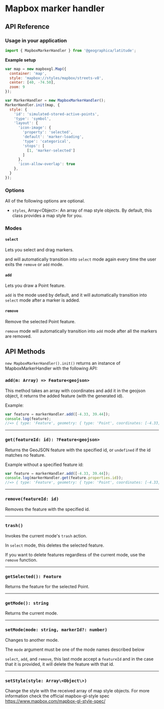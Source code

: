 # Mapbox marker handler

## API Reference

### Usage in your application

```js
import { MapboxMarkerHandler } from '@geographica/latitude';
```

**Example setup**

```js
var map = new mapboxgl.Map({
  container: 'map',
  style: 'mapbox://styles/mapbox/streets-v8',
  center: [40, -74.50],
  zoom: 9
});

var MarkerHandler = new MapboxMarkerHandler();
MarkerHandler.init(map, {
  style: {
    'id': 'simulated-stored-active-points',
    'type': 'symbol',
    'layout': {
      'icon-image': {
        'property': 'selected',
        'default': 'marker-loading',
        'type': 'categorical',
        'stops': [
          [1, 'marker-selected']
        ]
      },
      'icon-allow-overlap': true
    },
  }
});
```

### Options

All of the following options are optional.

- `styles`, Array\<Object\>: An array of map style objects. By default, this class provides a map style for you.


### Modes

#### `select`
Lets you select and drag markers.

 and will automatically transition into `select` mode again every time the user exits the `remove` or `add` mode.

#### `add`
Lets you draw a Point feature.

`add` is the mode used by default, and it will automatically transition into `select` mode after a marker is added.

#### `remove`
Remove the selected Point feature.

`remove` mode will automatically transition into `add` mode after all the markers are removed.



## API Methods

`new MapboxMarkerHandler().init()` returns an instance of MapboxMarkerHandler with the following API:

### `add(m: Array) => Feature<geojson>`

This method takes an array with coordinates and add it in the geojson object, it returns the added feature (with the generated id).

Example:
```js
var feature = markerHandler.add([-4.33, 39.44]);
console.log(feature);
//=> { type: 'Feature', geometry: { type: 'Point', coordinates: [-4.33, 39.44] }, "properties": { id: 1 } }
```

---
### `get(featureId: id): ?Feature<geojson>`

Returns the GeoJSON feature with the specified id, or `undefined` if the id matches no feature.

Example without a specified feature id:

```js
var feature = markerHandler.add([-4.33, 39.44]);
console.log(markerHandler.get(feature.properties.id));
//=> { type: 'Feature', geometry: { type: 'Point', coordinates: [-4.33, 39.44] }, "properties": { id: 1 } }
```

---
### `remove(featureId: id)`

Removes the feature with the specified id.

---
### `trash()`

Invokes the current mode's `trash` action.

In `select` mode, this deletes the selected feature.

If you want to delete features regardless of the current mode, use the `remove` function.


---
### `getSelected(): Feature`

Returns the feature for the selected Point.


---
### `getMode(): string`

Returns the current mode.

---
### `setMode(mode: string, markerId?: number)`

Changes to another mode.

The `mode` argument must be one of the mode names described below

`select`, `add`, and `remove`, this last mode accept a `featureId` and in the case that it is provided, it will delete the feature with that id.



---
### `setStyle(style: Array\<Object\>)`

Change the style with the received array of map style objects.
For more information check the official mapbox-gl-style spec https://www.mapbox.com/mapbox-gl-style-spec/
